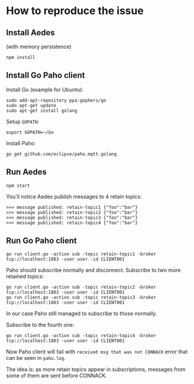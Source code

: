 How to reproduce the issue
==========================

Install Aedes
-------------
(with memory persistence)

```
npm install
```

Install Go Paho client
----------------------

Install Go (example for Ubuntu):

```
sudo add-apt-repository ppa:gophers/go
sudo apt-get update
sudo apt-get install golang
```

Setup `GOPATH`:

```
export GOPATH=~/Go
```

Install Paho:

```
go get github.com/eclipse/paho.mqtt.golang
```




Run Aedes
---------

```
npm start
```

You'll notice Aedes publish messages to 4 retain topics:

```
>>> message published: retain-topic1 {"foo":"bar"}
>>> message published: retain-topic2 {"foo":"bar"}
>>> message published: retain-topic3 {"foo":"bar"}
>>> message published: retain-topic4 {"foo":"bar"}

```

Run Go Paho client
------------------

```
go run client.go -action sub -topic retain-topic1 -broker tcp://localhost:1883 -user user -id CLIENT001
```

Paho should subscribe normally and disconnect. Subscribe to two more retained topics:

```
go run client.go -action sub -topic retain-topic2 -broker tcp://localhost:1883 -user user -id CLIENT001
go run client.go -action sub -topic retain-topic3 -broker tcp://localhost:1883 -user user -id CLIENT001
```

In our case Paho still managed to subscribe to those normally.

Subscribe to the fourth one:

```
go run client.go -action sub -topic retain-topic4 -broker tcp://localhost:1883 -user user -id CLIENT001
```
Now Paho client will fail with `received msg that was not CONNACK` error
that can be seen in `paho.log`.

The idea is: as more retain topics appear in subscriptions, messages from some
of them are sent before CONNACK.

